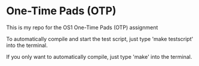 # One-Time Pads (OTP)
This is my repo for the OS1 One-Time Pads (OTP) assignment

To automatically compile and start the test script, just type 'make testscript' into the terminal.

If you only want to automatically compile, just type 'make' into the terminal.
